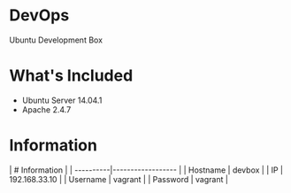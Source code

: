 # DevOps
Ubuntu Development Box

# What's Included
- Ubuntu Server 14.04.1
- Apache 2.4.7

# Information

|  # Information                |
| ----------|------------------ |
| Hostname  | devbox            |
| IP        | 192.168.33.10     |
| Username  | vagrant           |
| Password  | vagrant           |
